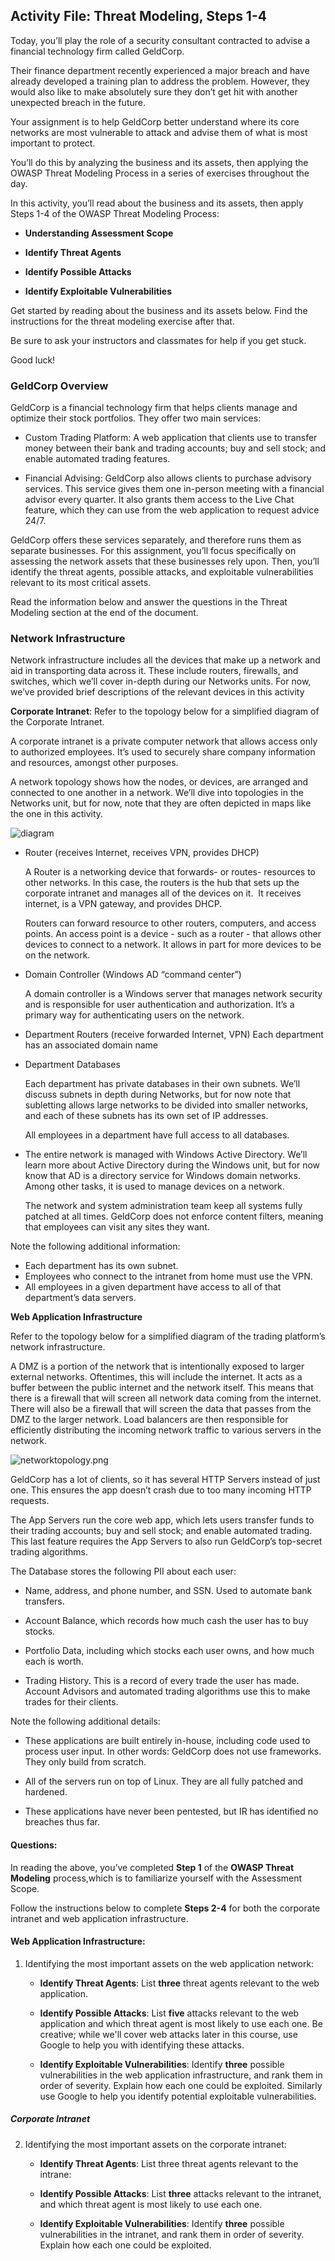 ## Activity File: Threat Modeling, Steps 1-4

Today, you’ll play the role of a security consultant contracted to advise a financial technology firm called GeldCorp.

Their finance department recently experienced a major breach and have already developed a training plan to address the problem. However, they would also like to make absolutely sure they don’t get hit with another unexpected breach in the future.

Your assignment is to help GeldCorp better understand where its core networks are most vulnerable to attack and advise them of what is most important to protect. 

You’ll do this by analyzing the business and its assets, then applying the OWASP Threat Modeling Process in a series of exercises throughout the day.

In this activity, you’ll read about the business and its assets, then apply Steps 1-4 of the OWASP Threat Modeling Process:

- **Understanding Assessment Scope**

- **Identify Threat Agents**

- **Identify Possible Attacks**

- **Identify Exploitable Vulnerabilities**

Get started by reading about the business and its assets below. Find the instructions for the threat modeling exercise after that.

Be sure to ask your instructors and classmates for help if you get stuck.

Good luck!

### GeldCorp Overview

GeldCorp is a financial technology firm that helps clients manage and optimize their stock portfolios. They offer two main services:

- Custom Trading Platform: A web application that clients use to transfer money between their bank and trading accounts; buy and sell stock; and enable automated trading features.

- Financial Advising: GeldCorp also allows clients to purchase advisory services. This service gives them one in-person meeting with a financial advisor every quarter. It also grants them access to the Live Chat feature, which they can use from the web application to request advice 24/7.

GeldCorp offers these services separately, and therefore runs them as separate businesses. For this assignment, you’ll focus specifically on assessing the network assets that these businesses rely upon. Then, you’ll identify the threat agents, possible attacks, and exploitable vulnerabilities relevant to its most critical assets. 

Read the information below and answer the questions in the Threat Modeling section at the end of the document.

### Network Infrastructure

Network infrastructure includes all the devices that make up a network and aid in transporting data across it. These include routers, firewalls, and switches, which we’ll cover in-depth during our Networks units. For now, we’ve provided brief descriptions of the relevant devices in this activity 

**Corporate Intranet**: Refer to the topology below for a simplified diagram of the Corporate Intranet.

A corporate intranet is a private computer network that allows access only to authorized employees. It’s used to securely share company information and resources, amongst other purposes.

A network topology shows how the nodes, or devices, are arranged and connected to one another in a network. We’ll dive into topologies in the Networks unit, but for now, note that they are often depicted in maps like the one in this activity.

  ![diagram](./diagram.png)


- Router (receives Internet, receives VPN, provides DHCP)

  A Router is a networking device that forwards- or routes- resources to other networks. In this case, the routers is the hub that sets up the corporate intranet and manages all of the devices on it.  It receives internet, is a VPN gateway, and provides DHCP. 

  Routers can forward resource to other routers, computers, and access points. An access point is a device - such as a router - that allows other devices to connect to a network. It allows in part for more devices to be on the network.

- Domain Controller (Windows AD “command center”)

  A domain controller is a Windows server that manages network security and is responsible for user authentication and authorization. It’s a primary way for authenticating users on the network.

- Department Routers (receive forwarded Internet, VPN)
   Each department has an associated domain name

- Department Databases

   Each department has private databases in their own subnets. We’ll discuss subnets in depth during Networks, but for now note that subletting allows large networks to be divided into smaller networks, and each of these subnets has its own set of IP addresses.
  
   All employees in a department have full access to all databases.

- The entire network is managed with Windows Active Directory. We’ll learn more about Active Directory during the Windows unit, but for now know that AD is a directory service for Windows domain networks. Among other tasks, it is used to manage devices on a network.

  The network and system administration team keep all systems fully patched at all times. GeldCorp does not enforce content filters, meaning that employees can visit any sites they want.

Note the following additional information:

- Each department has its own subnet.
- Employees who connect to the intranet from home must use the VPN.
- All employees in a given department have access to all of that department’s data servers.

**Web Application Infrastructure**

Refer to the topology below for a simplified diagram of the trading platform’s network infrastructure.

A DMZ is a portion of the network that is intentionally exposed to larger external networks. Oftentimes, this will include the internet. It acts as a buffer between the public internet and the network itself. This means that there is a firewall that will screen all network data coming from the internet. There will also be a firewall that will screen the data that passes from the DMZ to the larger network. Load balancers are then responsible for efficiently distributing the incoming network traffic to various servers in the network.

![networktopology.png](networktopology.png)

GeldCorp has a lot of clients, so it has several HTTP Servers instead of just one. This ensures the app doesn’t crash due to too many incoming HTTP requests.

The App Servers run the core web app, which lets users transfer funds to their trading accounts; buy and sell stock; and enable automated trading. This last feature requires the App Servers to also run GeldCorp’s top-secret trading algorithms.

The Database stores the following PII about each user:

  - Name, address, and phone number, and SSN. Used to automate bank transfers.

  - Account Balance, which records how much cash the user has to buy stocks. 

  - Portfolio Data, including which stocks each user owns, and how much each is worth.

  - Trading History. This is a record of every trade the user has made. Account Advisors and automated trading algorithms use this to make trades for their clients.


Note the following additional details:

- These applications are built entirely in-house, including code used to process user input. In other words: GeldCorp does not use frameworks. They only build from scratch.

- All of the servers run on top of Linux. They are all fully patched and hardened.

- These applications have never been pentested, but IR has identified no breaches thus far.

#### Questions:

In reading the above, you’ve completed **Step 1** of the **OWASP Threat Modeling** process,which is to familiarize yourself with the Assessment Scope.

Follow the instructions below to complete **Steps 2-4** for both the corporate intranet and web application infrastructure.

#### Web Application Infrastructure:

1. Identifying the most important assets on the web application network:

      - **Identify Threat Agents**: List **three** threat agents relevant to the web application.

      - **Identify Possible Attacks**: List **five** attacks relevant to the web application and which threat agent is most likely to use each one. Be creative; while we'll cover web attacks later in this course, use Google to help you with identifying these attacks.

      - **Identify Exploitable Vulnerabilities**: Identify **three** possible vulnerabilities in the web application infrastructure, and rank them in order of severity. Explain how each one could be exploited. Similarly use Google to help you identify potential exploitable vulnerabilities. 

##### Corporate Intranet

2. Identifying the most important assets on the corporate intranet:

    - **Identify Threat Agents**: List three threat agents relevant to the intrane: 

    - **Identify Possible Attacks**: List **three** attacks relevant to the intranet, and which threat agent is most likely to use each one.

    - **Identify Exploitable Vulnerabilities**: Identify **three** possible vulnerabilities in the intranet, and rank them in order of severity. Explain how each one could be exploited.